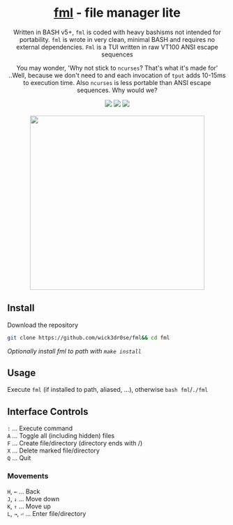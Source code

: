 <div align="center">
<h1><a href="https://github.com/wick3dr0se/fml">fml</a> - file manager lite</h1>
<p>Written in BASH v5+, <code>fml</code> is coded with heavy bashisms not intended for portability. <code>fml</code> is wrote in very clean, minimal BASH and requires no external dependencies. <code>Fml</code> is a TUI written in raw VT100 ANSI escape sequences

You may wonder, 'Why not stick to `ncurses`? That's what it's made for' ..Well, because we don't need to and each invocation of `tput` adds 10-15ms to execution time. Also `ncurses` is less portable than ANSI escape sequences. Why would we?</p>

<img src="https://shields.io/badge/made-with%20%20bash-green?style=flat-square&color=d5c4a1&labelColor=1d2021&logo=gnu-bash">
<img src=https://img.shields.io/badge/Maintained%3F-yes-green.svg></img>  
<a href="https://discord.gg/W4mQqNnfSq">
<img src="https://discordapp.com/api/guilds/913584348937207839/widget.png?style=shield"/></a>
<br>
<br>
<img width="400" src="https://github.com/wick3dr0se/fml/blob/main/fml.gif?raw=true">
</div>

## Install
Download the repository
```bash
git clone https://github.com/wick3dr0se/fml&& cd fml
```

_Optionally install fml to path with `make install`_

## Usage
Execute `fml` (if installed to path, aliased, ...), otherwise `bash fml`/`./fml`

## Interface Controls
`:`   ...   Execute command  
`A`   ...   Toggle all (including hidden) files   
`F`   ...   Create file/directory (directory ends with /)  
`X`   ...   Delete marked file/directory  
`Q`   ...   Quit

### Movements
`H`, `←`   ...   Back  
`J`, `↓`   ...   Move down  
`K`, `↑`   ...   Move up  
`L`, `→`, `⏎`   ...   Enter file/directory
